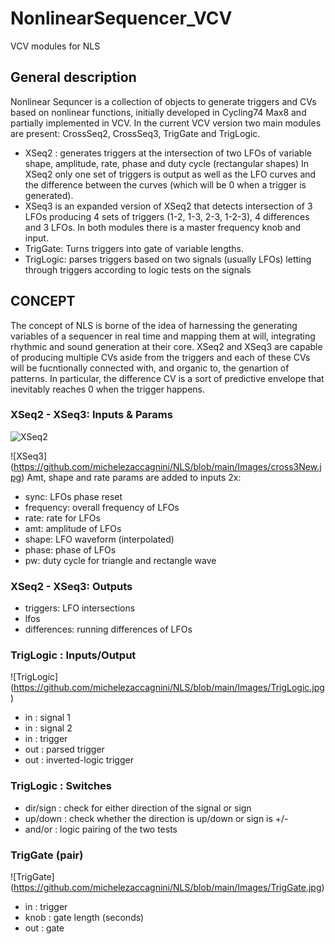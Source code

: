 # NonlinearSequencer_VCV
VCV modules for NLS

## General description
Nonlinear Sequncer is a collection of objects to generate triggers and CVs based on nonlinear functions, initially developed in Cycling74 Max8 and partially implemented in VCV.
In the current VCV version two main modules are present: CrossSeq2, CrossSeq3, TrigGate and TrigLogic. 
- XSeq2 :  generates triggers at the intersection of two LFOs of variable shape, amplitude, rate, phase and duty cycle (rectangular shapes)
In XSeq2 only one set of triggers is output as well as the LFO curves and the difference between the curves (which will be 0 when a trigger is generated).
- XSeq3 is an expanded version of XSeq2 that detects intersection of 3 LFOs producing 4 sets of triggers (1-2, 1-3, 2-3, 1-2-3), 4 differences and 3 LFOs.
In both modules there is a master frequency knob and input.
- TrigGate: Turns triggers into gate of variable lengths.
- TrigLogic: parses triggers based on two signals (usually LFOs) letting through triggers according to logic tests on the signals


## CONCEPT
The concept of NLS is borne of the idea of harnessing the generating variables of a sequencer in real time and mapping them at will, integrating rhythmic and sound generation at their core.
XSeq2 and XSeq3 are capable of producing multiple CVs aside from the triggers and each of these CVs will be fucntionally connected with, and organic to, the genartion of patterns. In particular, the difference CV is a sort of predictive envelope that inevitably reaches 0 when the trigger happens.


### XSeq2 - XSeq3: Inputs & Params
![XSeq2](https://github.com/michelezaccagnini/NLS/blob/main/Images/cross2New.jpg)

![XSeq3]
(https://github.com/michelezaccagnini/NLS/blob/main/Images/cross3New.jpg)
Amt, shape and rate params are added to inputs
2x:
- sync: LFOs phase reset
- frequency: overall frequency of LFOs
- rate: rate for LFOs
- amt: amplitude of LFOs
- shape: LFO waveform (interpolated)
- phase: phase of LFOs
- pw: duty cycle for triangle and rectangle wave

### XSeq2 - XSeq3: Outputs
- triggers: LFO intersections
- lfos
- differences: running differences of LFOs

### TrigLogic : Inputs/Output

![TrigLogic]
(https://github.com/michelezaccagnini/NLS/blob/main/Images/TrigLogic.jpg)

- in : signal 1
- in : signal 2
- in : trigger
- out : parsed trigger
- out : inverted-logic trigger

### TrigLogic : Switches
- dir/sign : check for either direction of the signal or sign
- up/down : check whether the direction is up/down or sign is +/-
- and/or : logic pairing of the two tests

### TrigGate (pair)

![TrigGate]
(https://github.com/michelezaccagnini/NLS/blob/main/Images/TrigGate.jpg)

- in : trigger
- knob : gate length (seconds)
- out : gate


